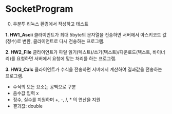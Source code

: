# SocketProgram
0. 우분투 리눅스 환경에서 작성하고 테스트

**1. HW1_Ascii**
클라이언트가 최대 5byte의 문자열을 전송하면 서버에서 아스키코드 값(정수)로 변환, 클라이언트로 다시 전송하는 프로그램.

**2. HW2_File**
클라이언트가 파일 읽기(텍스트)/쓰기(텍스트)/다운로드(텍스트, 바이너리)를 요청하면 서버에서 요청에 맞는 처리를 하는 프로그램.

**3. HW3_Calc**
클라이언트가 수식을 전송하면 서버에서 계산하여 결과값을 전송하는 프로그램.
- 수식의 모든 요소는 공백으로 구분
- 음수값 입력 x
- 정수, 실수를 지원하며 +, -, /, * 의 연산을 지원
- 결과값: double
